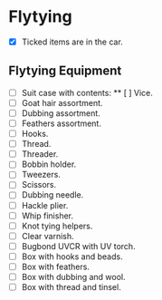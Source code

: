 # Flytying

* [x] Ticked items are in the car. 

## Flytying Equipment 

* [ ] Suit case with contents:
** [ ] Vice.
* [ ] Goat hair assortment.
* [ ] Dubbing assortment.
* [ ] Feathers assortment.
* [ ] Hooks.
* [ ] Thread.
* [ ] Threader.
* [ ] Bobbin holder.
* [ ] Tweezers.
* [ ] Scissors.
* [ ] Dubbing needle.
* [ ] Hackle plier.
* [ ] Whip finisher.
* [ ] Knot tying helpers.
* [ ] Clear varnish.
* [ ] Bugbond UVCR with UV torch.
* [ ] Box with hooks and beads.
* [ ] Box with feathers.
* [ ] Box with dubbing and wool.
* [ ] Box with thread and tinsel.
